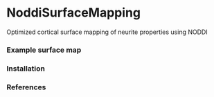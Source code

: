 # NoddiSurfaceMapping
Optimized cortical surface mapping of neurite properties using NODDI


### Example surface map

### Installation

### References
